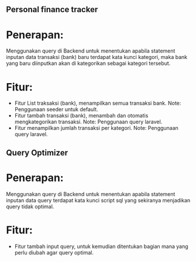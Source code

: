## Personal finance tracker
# Penerapan:
Menggunakan query di Backend untuk menentukan apabila statement inputan data transaksi (bank) baru terdapat kata kunci kategori, maka bank yang baru diinputkan akan di kategorikan sebagai kategori tersebut.
# Fitur:
- Fitur List traksaksi (bank), menampilkan semua transaksi bank. Note: Penggunaan seeder untuk default.
- Fitur tambah  transaksi (bank), menambah dan otomatis mengkategorikan transaksi. Note: Penggunaan query laravel.
- Fitur menampilkan jumlah transaksi per kategori.  Note: Penggunaan query laravel.

## Query Optimizer
# Penerapan:
Menggunakan query di Backend untuk menentukan apabila statement inputan data query terdapat kata kunci script sql yang sekiranya menjadikan query tidak optimal.
# Fitur:
- Fitur tambah  input query, untuk kemudian ditentukan bagian mana yang perlu diubah agar query optimal. 
